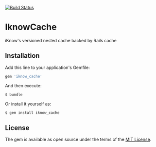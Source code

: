[![Build Status](https://travis-ci.org/iknow/iknow_cache.svg?branch=master)](https://travis-ci.org/iknow/iknow_cache)

# IknowCache

iKnow's versioned nested cache backed by Rails cache

## Installation
Add this line to your application's Gemfile:

```ruby
gem 'iknow_cache'
```

And then execute:
```bash
$ bundle
```

Or install it yourself as:
```bash
$ gem install iknow_cache
```

## License
The gem is available as open source under the terms of the [MIT License](http://opensource.org/licenses/MIT).

